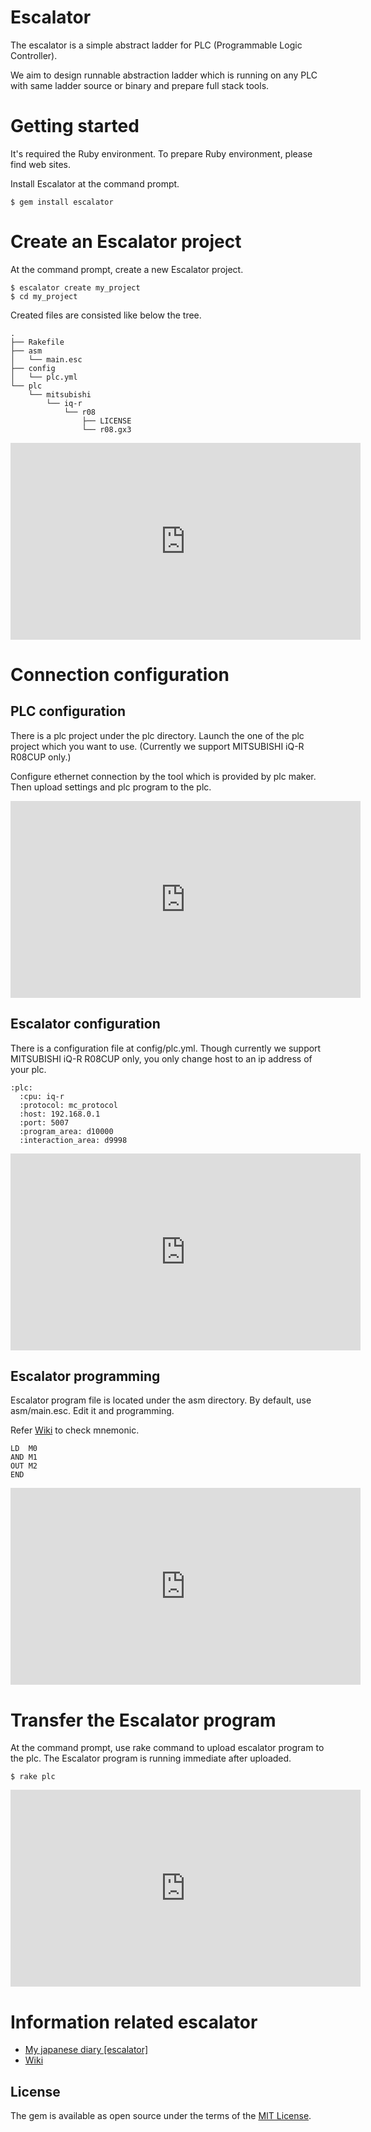 # Escalator

The escalator is a simple abstract ladder for PLC (Programmable Logic Controller).

We aim to design runnable abstraction ladder which is running on any PLC with same ladder source or binary and prepare full stack tools.

# Getting started

It's required the Ruby environment.
To prepare Ruby environment, please find web sites.

Install Escalator at the command prompt.

```
$ gem install escalator
```

# Create an Escalator project

At the command prompt, create a new Escalator project.

```
$ escalator create my_project
$ cd my_project
```

Created files are consisted like below the tree.

```
.
├── Rakefile
├── asm
│   └── main.esc
├── config
│   └── plc.yml
└── plc
    └── mitsubishi
        └── iq-r
            └── r08
                ├── LICENSE
                └── r08.gx3
```

<iframe width="560" height="315" src="https://www.youtube.com/embed/aFEtOIgKLvQ" frameborder="0" allowfullscreen></iframe>

# Connection configuration

## PLC configuration

There is a plc project under the plc directory.
Launch the one of the plc project which you want to use.
(Currently we support MITSUBISHI iQ-R R08CUP only.)

Configure ethernet connection by the tool which is provided by plc maker.
Then upload settings and plc program to the plc.

<iframe width="560" height="315" src="https://www.youtube.com/embed/fGdyIo9AmuE" frameborder="0" allowfullscreen></iframe>


## Escalator configuration

There is a configuration file at config/plc.yml.
Though currently we support MITSUBISHI iQ-R R08CUP only, you only change host to an ip address of your plc.

```
:plc:
  :cpu: iq-r
  :protocol: mc_protocol
  :host: 192.168.0.1
  :port: 5007
  :program_area: d10000
  :interaction_area: d9998
```

<iframe width="560" height="315" src="https://www.youtube.com/embed/m0JaOBFIHqw" frameborder="0" allowfullscreen></iframe>


## Escalator programming

Escalator program file is located under the asm directory.
By default, use asm/main.esc.
Edit it and programming.

Refer [Wiki](https://github.com/ito-soft-design/escalator/wiki/mnemonic) to check mnemonic.

```
LD  M0
AND M1
OUT M2
END
```

<iframe width="560" height="315" src="https://www.youtube.com/embed/OjaSqrkWv8Q" frameborder="0" allowfullscreen></iframe>


# Transfer the Escalator program

At the command prompt, use rake command to upload escalator program to the plc.
The Escalator program is running immediate after uploaded.

```
$ rake plc
```

<iframe width="560" height="315" src="https://www.youtube.com/embed/qGbicGLB7Gs" frameborder="0" allowfullscreen></iframe>


# Information related escalator

- [My japanese diary [escalator]](http://diary.itosoft.com/?category=escalator)
- [Wiki](https://github.com/ito-soft-design/escalator/wiki/)


## License

The gem is available as open source under the terms of the [MIT License](http://opensource.org/licenses/MIT).
